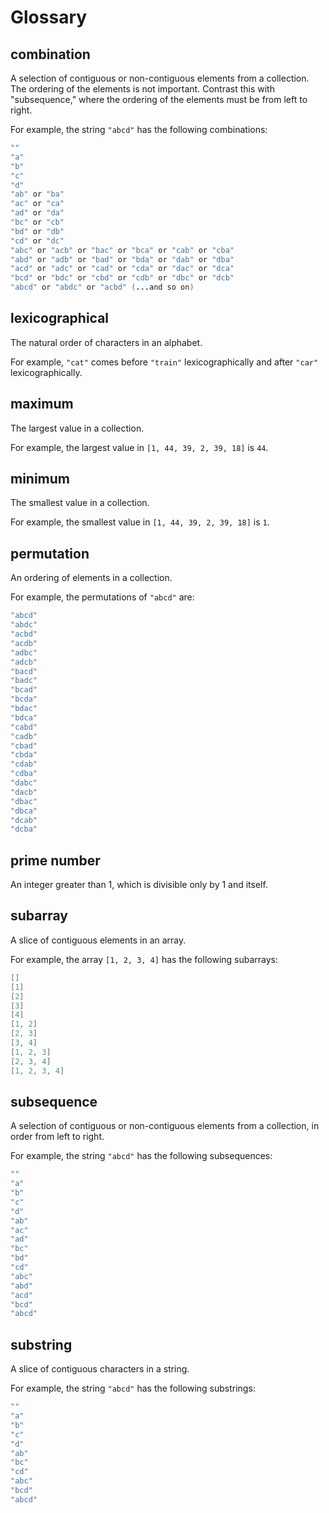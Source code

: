 # Glossary

## combination
A selection of contiguous or non-contiguous elements from a collection. The ordering of the elements is not important. Contrast this with "subsequence," where the ordering of the elements must be from left to right.

For example, the string `"abcd"` has the following combinations:

```java
""
"a"
"b"
"c"
"d"
"ab" or "ba"
"ac" or "ca"
"ad" or "da"
"bc" or "cb"
"bd" or "db"
"cd" or "dc"
"abc" or "acb" or "bac" or "bca" or "cab" or "cba"
"abd" or "adb" or "bad" or "bda" or "dab" or "dba"
"acd" or "adc" or "cad" or "cda" or "dac" or "dca"
"bcd" or "bdc" or "cbd" or "cdb" or "dbc" or "dcb"
"abcd" or "abdc" or "acbd" (...and so on)
```

## lexicographical
The natural order of characters in an alphabet.

For example, `"cat"` comes before `"train"` lexicographically and after `"car"` lexicographically.

## maximum
The largest value in a collection.

For example, the largest value in `[1, 44, 39, 2, 39, 18]` is `44`.

## minimum
The smallest value in a collection.

For example, the smallest value in `[1, 44, 39, 2, 39, 18]` is `1`.

## permutation
An ordering of elements in a collection.

For example, the permutations of `"abcd"` are:

```java
"abcd"
"abdc"
"acbd"
"acdb"
"adbc"
"adcb"
"bacd"
"badc"
"bcad"
"bcda"
"bdac"
"bdca"
"cabd"
"cadb"
"cbad"
"cbda"
"cdab"
"cdba"
"dabc"
"dacb"
"dbac"
"dbca"
"dcab"
"dcba"
```

## prime number
An integer greater than 1, which is divisible only by 1 and itself.

## subarray
A slice of contiguous elements in an array.

For example, the array `[1, 2, 3, 4]` has the following subarrays:

```java
[]
[1]
[2]
[3]
[4]
[1, 2]
[2, 3]
[3, 4]
[1, 2, 3]
[2, 3, 4]
[1, 2, 3, 4]
```

## subsequence
A selection of contiguous or non-contiguous elements from a collection, in order from left to right.

For example, the string `"abcd"` has the following subsequences:

```java
""
"a"
"b"
"c"
"d"
"ab"
"ac"
"ad"
"bc"
"bd"
"cd"
"abc"
"abd"
"acd"
"bcd"
"abcd"
```

## substring
A slice of contiguous characters in a string.

For example, the string `"abcd"` has the following substrings:

```java
""
"a"
"b"
"c"
"d"
"ab"
"bc"
"cd"
"abc"
"bcd"
"abcd"
```
